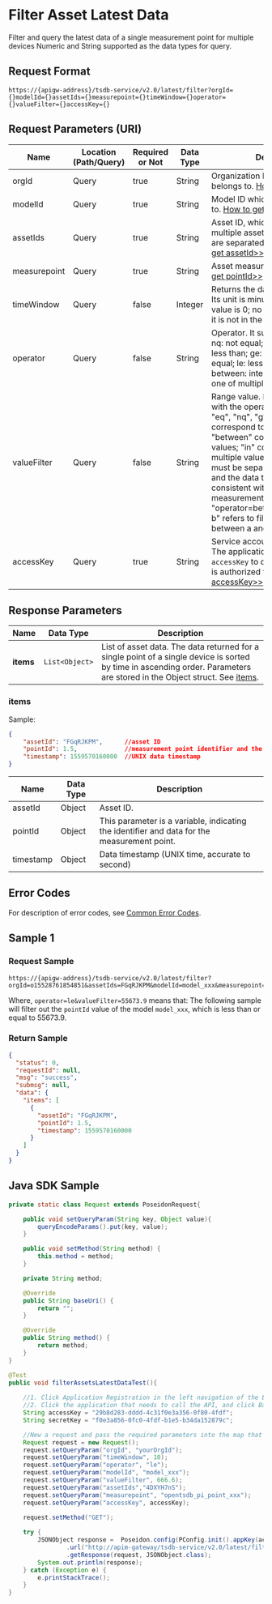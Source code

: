 # Filter Asset Latest Data



Filter and query the latest data of a single measurement point for multiple devices Numeric and String supported as the data types for query.

## Request Format

```
https://{apigw-address}/tsdb-service/v2.0/latest/filter?orgId={}modelId={}assetIds={}measurepoint={}timeWindow={}operator={}valueFilter={}accessKey={}
```

## Request Parameters (URI)

| Name | Location (Path/Query) | Required or Not | Data Type | Description |
|---------------|------------------|----------|-----------|--------------|
| orgId         | Query            | true     | String    | Organization ID which the asset belongs to. [How to get orgId>>](/docs/api/en/latest/api_faqs#how-to-get-organization-id-orgid-orgid) |
| modelId       | Query            | true    | String    |Model ID which the asset belongs to. [How to get modelID>>](/docs/api/en/latest/api_faqs#how-to-get-model-id-modelid-modelid) |
| assetIds      | Query            | true     | String    | Asset ID, which supports querying multiple assets; multiple asset IDs are separated by commas. [How to get assetId>>](/docs/api/en/latest/api_faqs.html#how-to-get-asset-id-assetid-assetid) |
| measurepoint | Query            | true     | String    | Asset measurement point. [How to get pointId>>](/docs/api/en/latest/api_faqs#how-to-get-the-measuremet-point-pointid-pointid) |
| timeWindow     | Query            | false     | Integer  | Returns the data schedule setting. Its unit is minute and its minimum value is 0; no filtering is applied if it is not in the request. |
| operator       | Query            | false     | String    | Operator. It supports: eq: equal to; nq: not equal; gt: greater than; lt: less than; ge: greater than or equal; le: less than or equal; between: interval of 2 values; in: one of multiple values.|
| valueFilter      | Query            | false    | String   |Range value. It must be used along with the operator. The operators "eq", "nq", "gt", "ge", "lt", and "le" correspond to a single value; "between" corresponds to 2 values; "in" corresponds to multiple values. Multiple values must be separated by commas, and the data types must be consistent with those of the measurement points. For example: "operator=betwteen&valueFilter=a, b" refers to filtering out the values between a and b.|
| accessKey     | Query            | true     | String    |Service account of the application. The application authenticates with `accessKey` to obtain the data that it is authorized to access. [How to get accessKey>>](/docs/api/en/latest/api_faqs.html#how-to-get-access-key-accesskey-accesskey)|                                                                     

## Response Parameters

| Name | Data Type     | Description          |
|-------|----------------|---------------------------|
| **items** | `List<Object>` | List of asset data. The data returned for a single point of a single device is sorted by time in ascending order. Parameters are stored in the Object struct. See [items](/docs/api/en/latest/tsdb_service/filter_asset_latest_data.html#id2). |

### items

Sample:
```json
{
    "assetId": "FGqRJKPM", 		//asset ID
    "pointId": 1.5,   			//measurement point identifier and the data
    "timestamp": 1559570160000	//UNIX data timestamp
}
```

| Name | Data Type | Description |
|---------------|-----------|--------------------------------------|
| assetId       | Object    | Asset ID.                                              |
| pointId | Object    |This parameter is a variable, indicating the identifier and data for the measurement point.                                     |
| timestamp     | Object    | Data timestamp (UNIX time, accurate to second)                                     |

## Error Codes
For description of error codes, see [Common Error Codes](overview#errorcode).

## Sample 1

### Request Sample
```
https://{apigw-address}/tsdb-service/v2.0/latest/filter?orgId=o15528761854851&assetIds=FGqRJKPM&modelId=model_xxx&measurepoint=pointId&timeWindow=&operator=le&valueFilter=55673.9&accessKey=accessKey
```
Where, `operator=le&valueFilter=55673.9` means that: The following sample will filter out the `pointId` value of the model `model_xxx`, which is less than or equal to 55673.9.

### Return Sample

```json
{
  "status": 0,
  "requestId": null,
  "msg": "success",
  "submsg": null,
  "data": {
    "items": [
      {
        "assetId": "FGqRJKPM",
        "pointId": 1.5,
        "timestamp": 1559570160000
      }
    ]
  }
}
```

## Java SDK Sample

```java
private static class Request extends PoseidonRequest{

    public void setQueryParam(String key, Object value){
        queryEncodeParams().put(key, value);
    }

    public void setMethod(String method) {
        this.method = method;
    }

    private String method;

    @Override
    public String baseUri() {
        return "";
    }

    @Override
    public String method() {
        return method;
    }
}

@Test
public void filterAssetsLatestDataTest(){
    
    //1. Click Application Registration in the left navigation of the EnOS Console.
    //2. Click the application that needs to call the API, and click Basic Information. accessKey and secretKey correspond to AccessKey and SecretKey in EnOS.
    String accessKey = "29b8d283-dddd-4c31f0e3a356-0f80-4fdf";
    String secretKey = "f0e3a856-0fc0-4fdf-b1e5-b34da152879c";

    //New a request and pass the required parameters into the map that exists in the query. The key is the parameter name and the value is the parameter value.
    Request request = new Request();
    request.setQueryParam("orgId", "yourOrgId");
    request.setQueryParam("timeWindow", 10);
    request.setQueryParam("operator", "le");
    request.setQueryParam("modelId", "model_xxx");
    request.setQueryParam("valueFilter", 666.6);
    request.setQueryParam("assetIds","4DXYH7nS");
    request.setQueryParam("measurepoint", "opentsdb_pi_point_xxx");
    request.setQueryParam("accessKey", accessKey);
    
    request.setMethod("GET");

    try {
        JSONObject response =  Poseidon.config(PConfig.init().appKey(accessKey).appSecret(secretKey).debug())
                .url("http://apim-gateway/tsdb-service/v2.0/latest/filter")
                .getResponse(request, JSONObject.class);
        System.out.println(response);
    } catch (Exception e) {
        e.printStackTrace();
    }
}
```
